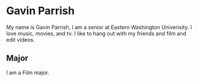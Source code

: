# Gavin Parrish

My name is Gavin Parrish, I am a senior at Eastern Washington Univerisity. I love music, movies, and tv. I like to hang out with my friends and film and edit videos.

## Major
I am a Film major.